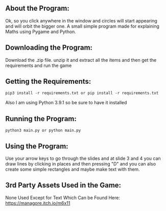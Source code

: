 ## About the Program:
Ok, so you click anywhere in the window and circles will start appearing and will orbit the bigger one. A small simple program made for explaining Maths using Pygame and Python.

## Downloading the Program:
Download the .zip file. unzip it and extract all the items and then get the requirements and run the game

## Getting the Requirements:

```
pip3 install -r requirements.txt or pip install -r requirements.txt
```

Also I am using Python 3.9.1 so be sure to have it installed

## Running the Program:

```
python3 main.py or python main.py
```

## Using the Program:

Use your arrow keys to go through the slides and at slide 3 and 4 you can draw lines by clicking in places and then pressing "D" and you can also create some simple rectangles and maybe make text with them.

## 3rd Party Assets Used in the Game:

None Used Except for Text Which Can be Found Here: https://managore.itch.io/m6x11

